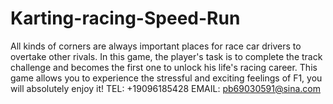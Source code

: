 # Karting-racing-Speed-Run
All kinds of corners are always important places for  race car drivers to overtake other rivals. In this game, the player's task is to complete the track challenge and becomes the first one to unlock his life's racing career. This game allows you to experience the stressful and exciting feelings of F1, you will absolutely enjoy it!
TEL: +19096185428
EMAIL: pb69030591@sina.com
